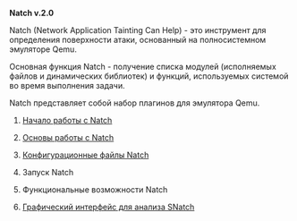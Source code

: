 
**Natch v.2.0**

Natch (Network Application Tainting Can Help) - это инструмент для определения поверхности атаки, основанный на полносистемном эмуляторе Qemu.

Основная функция Natch - получение списка модулей (исполняемых файлов и динамических библиотек) и функций, используемых системой во время выполнения задачи.

Natch представляет собой набор плагинов для эмулятора Qemu.


1. [Начало работы с Natch](quickstart.md)

1. [Основы работы с Natch](natch_docs.md)

1. [Конфигурационные файлы Natch](natch_docs.md#natch_config)

1. Запуск Natch

1. Функциональные возможности Natch

1. [Графический интерфейс для анализа SNatch](snatch_docs.md)
